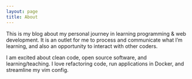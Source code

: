 ```yaml
---
layout: page
title: About
---
```


This is my blog about my personal journey in learning programming & web
development. It is an outlet for me to process and communicate what I’m
learning, and also an opportunity to interact with other coders.

I am excited about clean code, open source software, and learning/teaching. I
love refactoring code, run applications in Docker, and streamline my vim config.
